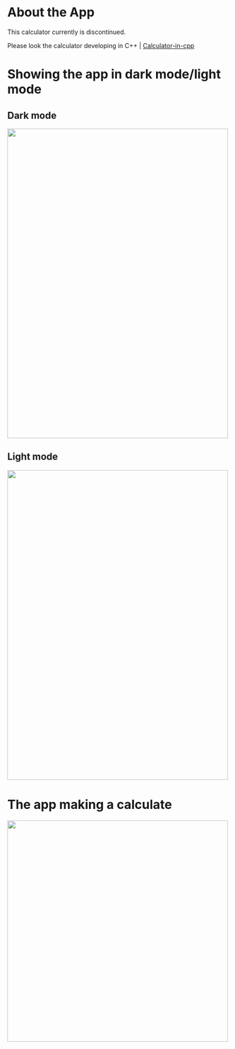# About the App
This calculator currently is discontinued.

Please look the calculator developing in C++ | [Calculator-in-cpp](https://github.com/SoySalwa/Calculator-Cpp)
# Showing the app in dark mode/light mode

## Dark mode
<img src="https://imgur.com/CMibinI.png" width=500 height=700 /> 

## Light mode
<img src="https://imgur.com/TEYpVlz.png" width=500 height=700 /> 

# The app making a calculate

<img src="https://imgur.com/dRfMrDE.png" width=500 height=500 />
